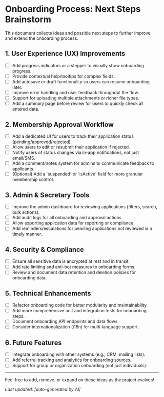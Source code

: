 # Onboarding Process: Next Steps Brainstorm

This document collects ideas and possible next steps to further improve and extend the onboarding process.

## 1. User Experience (UX) Improvements
- [ ] Add progress indicators or a stepper to visually show onboarding progress.
- [ ] Provide contextual help/tooltips for complex fields.
- [ ] Add autosave or draft functionality so users can resume onboarding later.
- [ ] Improve error handling and user feedback throughout the flow.
- [ ] Support for uploading multiple attachments or richer file types.
- [ ] Add a summary page before review for users to quickly check all entered data.

## 2. Membership Approval Workflow
- [ ] Add a dedicated UI for users to track their application status (pending/approved/rejected).
- [ ] Allow users to edit or resubmit their application if rejected.
- [ ] Notify users of status changes via in-app notifications, not just email/SMS.
- [ ] Add a comment/notes system for admins to communicate feedback to applicants.
- [ ] (Optional) Add a 'suspended' or 'isActive' field for more granular membership control.

## 3. Admin & Secretary Tools
- [ ] Improve the admin dashboard for reviewing applications (filters, search, bulk actions).
- [ ] Add audit logs for all onboarding and approval actions.
- [ ] Allow exporting application data for reporting or compliance.
- [ ] Add reminders/escalations for pending applications not reviewed in a timely manner.

## 4. Security & Compliance
- [ ] Ensure all sensitive data is encrypted at rest and in transit.
- [ ] Add rate limiting and anti-bot measures to onboarding forms.
- [ ] Review and document data retention and deletion policies for onboarding data.

## 5. Technical Enhancements
- [ ] Refactor onboarding code for better modularity and maintainability.
- [ ] Add more comprehensive unit and integration tests for onboarding steps.
- [ ] Document onboarding API endpoints and data flows.
- [ ] Consider internationalization (i18n) for multi-language support.

## 6. Future Features
- [ ] Integrate onboarding with other systems (e.g., CRM, mailing lists).
- [ ] Add referral tracking and analytics for onboarding sources.
- [ ] Support for group or organization onboarding (not just individuals).

---

Feel free to add, remove, or expand on these ideas as the project evolves!

_Last updated: [auto-generated by AI]_ 